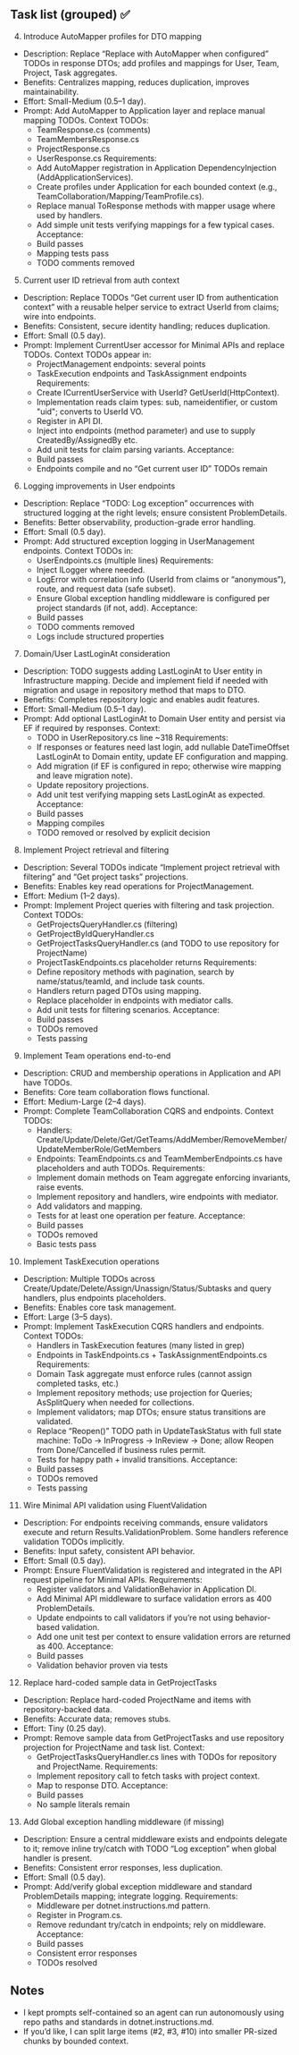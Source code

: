 ## Task list (grouped) ✅


4) Introduce AutoMapper profiles for DTO mapping
- Description: Replace “Replace with AutoMapper when configured” TODOs in response DTOs; add profiles and mappings for User, Team, Project, Task aggregates.
- Benefits: Centralizes mapping, reduces duplication, improves maintainability.
- Effort: Small-Medium (0.5–1 day).
- Prompt:
  Add AutoMapper to Application layer and replace manual mapping TODOs.
  Context TODOs:
  - TeamResponse.cs (comments)
  - TeamMembersResponse.cs
  - ProjectResponse.cs
  - UserResponse.cs
  Requirements:
  - Add AutoMapper registration in Application DependencyInjection (AddApplicationServices).
  - Create profiles under Application for each bounded context (e.g., TeamCollaboration/Mapping/TeamProfile.cs).
  - Replace manual ToResponse methods with mapper usage where used by handlers.
  - Add simple unit tests verifying mappings for a few typical cases.
  Acceptance:
  - Build passes
  - Mapping tests pass
  - TODO comments removed

5) Current user ID retrieval from auth context
- Description: Replace TODOs “Get current user ID from authentication context” with a reusable helper service to extract UserId from claims; wire into endpoints.
- Benefits: Consistent, secure identity handling; reduces duplication.
- Effort: Small (0.5 day).
- Prompt:
  Implement CurrentUser accessor for Minimal APIs and replace TODOs.
  Context TODOs appear in:
  - ProjectManagement endpoints: several points
  - TaskExecution endpoints and TaskAssignment endpoints
  Requirements:
  - Create ICurrentUserService with UserId? GetUserId(HttpContext).
  - Implementation reads claim types: sub, nameidentifier, or custom "uid"; converts to UserId VO.
  - Register in API DI.
  - Inject into endpoints (method parameter) and use to supply CreatedBy/AssignedBy etc.
  - Add unit tests for claim parsing variants.
  Acceptance:
  - Build passes
  - Endpoints compile and no “Get current user ID” TODOs remain

6) Logging improvements in User endpoints
- Description: Replace “TODO: Log exception” occurrences with structured logging at the right levels; ensure consistent ProblemDetails.
- Benefits: Better observability, production-grade error handling.
- Effort: Small (0.5 day).
- Prompt:
  Add structured exception logging in UserManagement endpoints.
  Context TODOs in:
  - UserEndpoints.cs (multiple lines)
  Requirements:
  - Inject ILogger where needed.
  - LogError with correlation info (UserId from claims or “anonymous”), route, and request data (safe subset).
  - Ensure Global exception handling middleware is configured per project standards (if not, add).
  Acceptance:
  - Build passes
  - TODO comments removed
  - Logs include structured properties

7) Domain/User LastLoginAt consideration
- Description: TODO suggests adding LastLoginAt to User entity in Infrastructure mapping. Decide and implement field if needed with migration and usage in repository method that maps to DTO.
- Benefits: Completes repository logic and enables audit features.
- Effort: Small-Medium (0.5–1 day).
- Prompt:
  Add optional LastLoginAt to Domain User entity and persist via EF if required by responses.
  Context:
  - TODO in UserRepository.cs line ~318
  Requirements:
  - If responses or features need last login, add nullable DateTimeOffset LastLoginAt to Domain entity, update EF configuration and mapping.
  - Add migration (if EF is configured in repo; otherwise wire mapping and leave migration note).
  - Update repository projections.
  - Add unit test verifying mapping sets LastLoginAt as expected.
  Acceptance:
  - Build passes
  - Mapping compiles
  - TODO removed or resolved by explicit decision

8) Implement Project retrieval and filtering
- Description: Several TODOs indicate “Implement project retrieval with filtering” and “Get project tasks” projections.
- Benefits: Enables key read operations for ProjectManagement.
- Effort: Medium (1–2 days).
- Prompt:
  Implement Project queries with filtering and task projection.
  Context TODOs:
  - GetProjectsQueryHandler.cs (filtering)
  - GetProjectByIdQueryHandler.cs
  - GetProjectTasksQueryHandler.cs (and TODO to use repository for ProjectName)
  - ProjectTaskEndpoints.cs placeholder returns
  Requirements:
  - Define repository methods with pagination, search by name/status/teamId, and include task counts.
  - Handlers return paged DTOs using mapping.
  - Replace placeholder in endpoints with mediator calls.
  - Add unit tests for filtering scenarios.
  Acceptance:
  - Build passes
  - TODOs removed
  - Tests passing

9) Implement Team operations end-to-end
- Description: CRUD and membership operations in Application and API have TODOs.
- Benefits: Core team collaboration flows functional.
- Effort: Medium-Large (2–4 days).
- Prompt:
  Complete TeamCollaboration CQRS and endpoints.
  Context TODOs:
  - Handlers: Create/Update/Delete/Get/GetTeams/AddMember/RemoveMember/UpdateMemberRole/GetMembers
  - Endpoints: TeamEndpoints.cs and TeamMemberEndpoints.cs have placeholders and auth TODOs.
  Requirements:
  - Implement domain methods on Team aggregate enforcing invariants, raise events.
  - Implement repository and handlers, wire endpoints with mediator.
  - Add validators and mapping.
  - Tests for at least one operation per feature.
  Acceptance:
  - Build passes
  - TODOs removed
  - Basic tests pass

10) Implement TaskExecution operations
- Description: Multiple TODOs across Create/Update/Delete/Assign/Unassign/Status/Subtasks and query handlers, plus endpoints placeholders.
- Benefits: Enables core task management.
- Effort: Large (3–5 days).
- Prompt:
  Implement TaskExecution CQRS handlers and endpoints.
  Context TODOs:
  - Handlers in TaskExecution features (many listed in grep)
  - Endpoints in TaskEndpoints.cs + TaskAssignmentEndpoints.cs
  Requirements:
  - Domain Task aggregate must enforce rules (cannot assign completed tasks, etc.)
  - Implement repository methods; use projection for Queries; AsSplitQuery when needed for collections.
  - Implement validators; map DTOs; ensure status transitions are validated.
  - Replace “Reopen()” TODO path in UpdateTaskStatus with full state machine: ToDo -> InProgress -> InReview -> Done; allow Reopen from Done/Cancelled if business rules permit.
  - Tests for happy path + invalid transitions.
  Acceptance:
  - Build passes
  - TODOs removed
  - Tests passing

11) Wire Minimal API validation using FluentValidation
- Description: For endpoints receiving commands, ensure validators execute and return Results.ValidationProblem. Some handlers reference validation TODOs implicitly.
- Benefits: Input safety, consistent API behavior.
- Effort: Small (0.5 day).
- Prompt:
  Ensure FluentValidation is registered and integrated in the API request pipeline for Minimal APIs.
  Requirements:
  - Register validators and ValidationBehavior in Application DI.
  - Add Minimal API middleware to surface validation errors as 400 ProblemDetails.
  - Update endpoints to call validators if you’re not using behavior-based validation.
  - Add one unit test per context to ensure validation errors are returned as 400.
  Acceptance:
  - Build passes
  - Validation behavior proven via tests

12) Replace hard-coded sample data in GetProjectTasks
- Description: Replace hard-coded ProjectName and items with repository-backed data.
- Benefits: Accurate data; removes stubs.
- Effort: Tiny (0.25 day).
- Prompt:
  Remove sample data from GetProjectTasks and use repository projection for ProjectName and task list.
  Context:
  - GetProjectTasksQueryHandler.cs lines with TODOs for repository and ProjectName.
  Requirements:
  - Implement repository call to fetch tasks with project context.
  - Map to response DTO.
  Acceptance:
  - Build passes
  - No sample literals remain

13) Add Global exception handling middleware (if missing)
- Description: Ensure a central middleware exists and endpoints delegate to it; remove inline try/catch with TODO “Log exception” when global handler is present.
- Benefits: Consistent error responses, less duplication.
- Effort: Small (0.5 day).
- Prompt:
  Add/verify global exception middleware and standard ProblemDetails mapping; integrate logging.
  Requirements:
  - Middleware per dotnet.instructions.md pattern.
  - Register in Program.cs.
  - Remove redundant try/catch in endpoints; rely on middleware.
  Acceptance:
  - Build passes
  - Consistent error responses
  - TODOs resolved

## Notes
- I kept prompts self-contained so an agent can run autonomously using repo paths and standards in dotnet.instructions.md.
- If you’d like, I can split large items (#2, #3, #10) into smaller PR-sized chunks by bounded context.